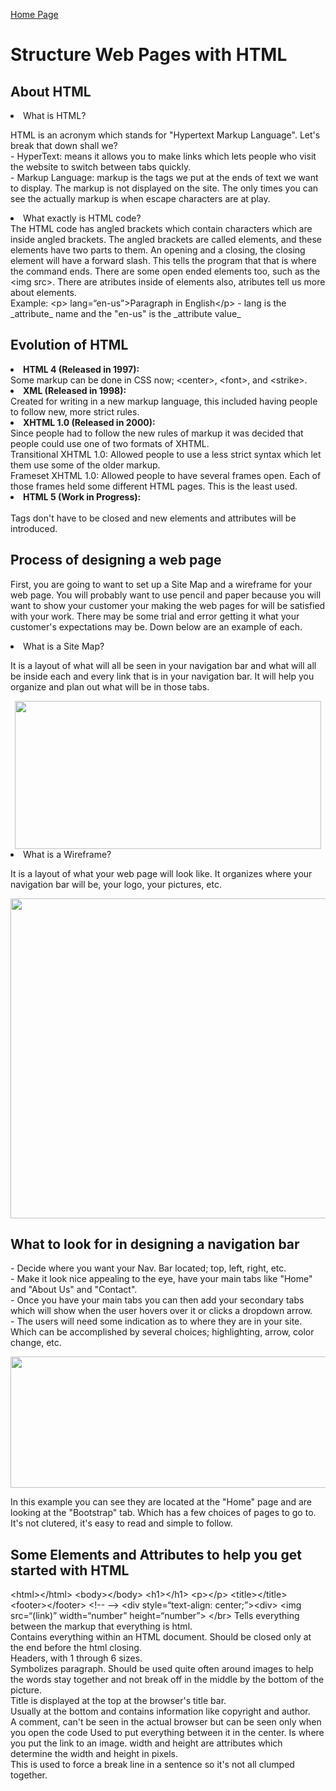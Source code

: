 <!DOCTYPE html>

[Home Page](README.md)

<title>DISCUSSION_04</title>

<html>
            <h1>Structure Web Pages with HTML</h1>
    <body>
            <h2>About HTML</h2>
            <li>What is HTML?</li>
    <p>
    HTML is an acronym which stands for "Hypertext Markup Language". Let's break that down shall we?<br>
    - HyperText: means it allows you to make links which lets people who visit the website to switch between tabs quickly.<br>
    - Markup Language: markup is the tags we put at the ends of text we want to display. The markup is not displayed on the site. The only times you can see the actually markup is when escape characters are at play. 
            <li>What exactly is HTML code?</li>
    The HTML code has angled brackets which contain characters which are inside angled brackets. The angled brackets are called elements, and these elements have two parts to them. An opening and a closing, the closing element will have a forward slash. This tells the program that that is where the command ends. There are some open ended elements too, such as the &lt;img src&gt;. There are atributes inside of elements also, atributes tell us more about elements. <br>
    Example: &lt;p&gt; lang=&ldquo;en-us&rdquo;&gt;Paragraph in English&lt;/p&gt;
    - lang is the _attribute_ name and the "en-us" is the _attribute value_
    </p>
            <h2>Evolution of HTML</h2>
    <p>
    <li><b>HTML 4 (Released in 1997):</b></li>
         Some markup can be done in CSS now; &lt;center&gt;, &lt;font&gt;, and &lt;strike&gt;.
    <li><b>XML (Released in 1998):</b></li>
         Created for writing in a new markup language, this included having people to follow new, more strict rules. <br>
    <li><b>XHTML 1.0 (Released in 2000):</b></li>
         Since people had to follow the new rules of markup it was decided that people could use one of two formats of XHTML. <br>
         Transitional XHTML 1.0: Allowed people to use a less strict syntax which let them use some of the older markup.<br>
         Frameset XHTML 1.0: Allowed people to have several frames open. Each of those frames held some different HTML pages. This is the least used.<br>
    <li><b>HTML 5 (Work in Progress):</b></li> <br>
         Tags don't have to be closed and new elements and attributes will be introduced. 
    </p>
            <h2>Process of designing a web page</h2>
    <p>
    First, you are going to want to set up a Site Map and a wireframe for your web page. You will probably want to use pencil and paper because you will want to show your customer your making the web pages for will be satisfied with your work. There may be some trial and error getting it what your customer's expectations may be. Down below are an example of each. 
    </p>
        <li>What is a Site Map?</li>
        <p>
        It is a layout of what will all be seen in your navigation bar and what will all be inside each and every link that is in your navigation bar. It will help you organize and plan out what will be in those tabs. 
        </p>
        <div style="text-align: center;">
         <img src="https://miro.medium.com/max/490/0*fmTh6pyS31Q3ShmG.jpg" width="490" height="237">
         </div>
        <li> What is a Wireframe?</li>
    <p>
        It is a layout of what your web page will look like. It organizes where your navigation bar will be, your logo, your pictures, etc.
    </p>
        <div style="text-align: center;">
         <img src="https://moqups.com/blog/wp-content/uploads/2020/02/Screen4b.png" width="512" height="512"> 
         </div>
             <h2>What to look for in designing a navigation bar</h2>
    <p>
        - Decide where you want your Nav. Bar located; top, left, right, etc.<br>
        - Make it look nice appealing to the eye, have your main tabs like "Home" and "About Us" and "Contact".<br>
        - Once you have your main tabs you can then add your secondary tabs which will show when the user hovers over it or clicks a dropdown arrow.<br>
        - The users will need some indication as to where they are in your site. Which can be accomplished by several choices; highlighting, arrow, color change, etc.  
    </p>
        <div style="text-align: center;">
    <img src="https://www.jquery-az.com/wp-content/uploads/2015/11/9.3-Bootstrap-navbar-custom.png" width="943" height="210">
         </div>
    <p>
    In this example you can see they are located at the "Home" page and are looking at the "Bootstrap" tab. Which has a few choices of pages to go to. It's not clutered, it's easy to read and simple to follow.</p>
    <h2>Some Elements and Attributes to help you get started with HTML</h2>
    <tbody>
    <div style="vertical;">
        <tr>
            <td> &lt;html&gt;&lt;/html&gt;</td>
            <td> &lt;body&gt;&lt;/body&gt;</td>
            <td> &lt;h1&gt;&lt;/h1&gt;</td>
            <td> &lt;p&gt;&lt;/p&gt;</td>
            <td> &lt;title&gt;&lt;/title&gt;</td>
            <td> &lt;footer&gt;&lt;/footer&gt;</td>
            <td> &lt;!-- --&gt;</td>
            <td> &lt;div style=&ldquo;text-align: center;&rdquo;&gt;&lt;div&gt;</td>
            <td> &lt;img src=&ldquo;(link)&rdquo; width=&ldquo;number&rdquo; height=&ldquo;number&rdquo;&gt;</td>
            <td> &lt;/br&gt;</td>
        </tr>
        <tr>
            <td>Tells everything between the markup that everything is html.</td><br>
            <td>Contains everything within an HTML document. Should be closed only at the end before the html closing.</td><br>
            <td>Headers, with 1 through 6 sizes.</td><br>
            <td>Symbolizes paragraph. Should be used quite often around images to help the words stay together and not break off in the middle by the bottom of the picture.</td><br>
            <td>Title is displayed at the top at the browser's title bar.</td><br>
            <td>Usually at the bottom and contains information like copyright and author.</td><br>
            <td>A comment, can't be seen in the actual browser but can be seen only when you open the code</td>
            <td>Used to put everything between it in the center.</td>
            <td>Is where you put the link to an image. width and height are attributes which determine the width and height in pixels.</td><br>
            <td>This is used to force a break line in a sentence so it's not all clumped together.</td>
        </tr>
        </div>
    </tbody>
     </table>
     <!-- I am very confused as to how to get the table to show like the other tables, like the one on the Markdown page. I've looked it up and I can't seem to find an answer. Unless I just didn't see it. But Idk -->
     <head>
    </body>
</html>